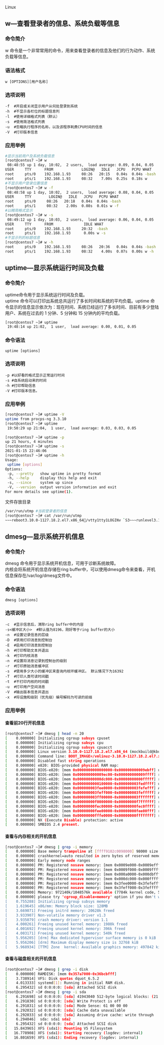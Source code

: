 Linux 
<a name="rL9Hk"></a>
## w—查看登录者的信息、系统负载等信息
<a name="diAFe"></a>
### 命令简介
w 命令是一个非常常用的命令，用来查看登录者的信息及他们的行为动作、系统负载等信息。
<a name="vrMjo"></a>
### 语法格式
```
w [OPTIONS][用户名称]
```
<a name="2ef0fb62"></a>
### 选项说明
```
-f  #开启或关闭显示用户从何处登录到系统
-h  #不显示各栏位的标题信息列
-l  #使用详细格式列表（默认）
-s  #使用简洁格式列表
-u  #忽略执行程序的名称，以及该程序耗费CPU时间的信息
-V  #打印版本信息
```
<a name="2wLjr"></a>
### 应用举例
```bash
#显示当前用户及系统负载信息
[root@centos7 ~]# w
 08:48:55 up 1 day, 10:02,  2 users,  load average: 0.09, 0.04, 0.05
USER     TTY      FROM             LOGIN@   IDLE   JCPU   PCPU WHAT
root     pts/0    192.168.1.93     08:26   20:15   0.04s  0.04s -bash
root     pts/1    192.168.1.93     08:32    7.00s  0.25s  0.18s w
#不显示用户登录位置信息
[root@centos7 ~]# w -f
 08:48:58 up 1 day, 10:02,  2 users,  load average: 0.08, 0.04, 0.05
USER     TTY        LOGIN@   IDLE   JCPU   PCPU WHAT
root     pts/0     08:26   20:18   0.04s  0.04s -bash
root     pts/1     08:32    2.00s  0.08s  0.01s w -f
#以精简格式显示
[root@centos7 ~]# w -s
 08:49:12 up 1 day, 10:03,  2 users,  load average: 0.06, 0.04, 0.05
USER     TTY      FROM              IDLE WHAT
root     pts/0    192.168.1.93     20:32  -bash
root     pts/1    192.168.1.93      0.00s w -s
#不显示列的标题信息
[root@centos7 ~]# w -h
root     pts/0    192.168.1.93     08:26   20:36   0.04s  0.04s -bash
root     pts/1    192.168.1.93     08:32    4.00s  0.07s  0.00s w -h
```
<a name="HcT4z"></a>
## uptime—显示系统运行时间及负载
<a name="SFTMo"></a>
### 命令简介
uptime命令用于显示系统运行时间及负载。<br />uptime 命令可以打印出系统总共运行了多长时间和系统的平均负载。uptime 命令显示的信息显示依次为：现在时间、系统已经运行了多长时间、目前有多少登陆用户、系统在过去的 1 分钟、5 分钟和 15 分钟内的平均负载。
```bash
[root@centos7 ~]# uptime
 19:48:14 up 21:02,  1 user,  load average: 0.00, 0.01, 0.05
```
<a name="PfWyJ"></a>
### 命令语法
```
uptime [options]
```
<a name="h6gmv"></a>
### 选项说明
```
-p #以好看的格式显示正常运行时间
-s #自系统启动来的时间
-h #打印帮助信息
-V #打印版本信息。
```
<a name="3QFDI"></a>
### 应用举例
```bash
[root@centos7 ~]# uptime -V
uptime from procps-ng 3.3.10
[root@centos7 ~]# uptime 
 19:50:29 up 21:04,  1 user,  load average: 0.03, 0.03, 0.05
 
[root@centos7 ~]# uptime -p
up 21 hours, 4 minutes
[root@centos7 ~]# uptime -s
2021-01-15 22:46:06
[root@centos7 ~]# uptime -h
Usage:
 uptime [options]
Options:
 -p, --pretty   show uptime in pretty format
 -h, --help     display this help and exit
 -s, --since    system up since
 -V, --version  output version information and exit
For more details see uptime(1).
```
文件存放目录
```bash
/var/run/utmp #当前登录者的信息
[root@centos7 ~]# cat /var/run/utmp
~~~reboot3.10.0-1127.18.2.el7.x86_64󞞗/vtty1tty1LOGINv `S3~~~runlevel3.10.0-1127.18.2.el7.x86_64 `pts
```
<a name="wQ5om"></a>
## dmesg—显示系统开机信息
<a name="ZQ4GW"></a>
### 命令简介
dmesg 命令用于显示系统开机信息，可用于诊断系统故障。<br />内核会将系统开机信息存储在ring buffer中，可以使用dmesg命令来查看，开机信息保存在/var/log/dmesg文件中。
<a name="miWxh"></a>
### 命令语法
```
dmesg [options]
```
<a name="lPXu5"></a>
### 选项说明
```
-c  #显示信息后，清除ring buffer中的内容
-s<缓冲区大小>  #默认值为8196，刚好等于ring buffer的大小
-n  #设置记录信息的层级
-D  #禁用打印消息到控制台
-E  #启用打印消息到控制台
-h  #打印帮助文本并退出
-k  #打印内核消息
-n  #设置将消息记录到控制台的级别
-r  #打印原始消息缓冲区
-s  #使用多少大小的缓冲区来查询内核环缓冲区。 默认情况下为16392
-T  #打印人类可读时间戳
-t  #不打印内核的时间戳
-u  #打印用户空间消息
-V  #输出版本信息并退出
-x  #将设施和级别（优先级）编号解码为可读的前缀
```
<a name="179mr"></a>
### 应用举例
<a name="JF6fb"></a>
#### 查看前20行开机信息
```bash
[root@centos7 ~]# dmesg | head -n 20
[    0.000000] Initializing cgroup subsys cpuset
[    0.000000] Initializing cgroup subsys cpu
[    0.000000] Initializing cgroup subsys cpuacct
[    0.000000] Linux version 3.10.0-1127.18.2.el7.x86_64 (mockbuild@kbuilder.bsys.centos.org) (gcc version 4.8.5 20150623 (Red Hat 4.8.5-39) (GCC) ) #1 SMP Sun Jul 26 15:27:06 UTC 2020
[    0.000000] Command line: BOOT_IMAGE=/vmlinuz-3.10.0-1127.18.2.el7.x86_64 root=/dev/mapper/centos-root ro crashkernel=auto spectre_v2=retpoline rd.lvm.lv=centos/root rd.lvm.lv=centos/swap rhgb quiet LANG=en_US.UTF-8
[    0.000000] Disabled fast string operations
[    0.000000] e820: BIOS-provided physical RAM map:
[    0.000000] BIOS-e820: [mem 0x0000000000000000-0x000000000009ebff] usable
[    0.000000] BIOS-e820: [mem 0x000000000009ec00-0x000000000009ffff] reserved
[    0.000000] BIOS-e820: [mem 0x00000000000dc000-0x00000000000fffff] reserved
[    0.000000] BIOS-e820: [mem 0x0000000000100000-0x000000003fedffff] usable
[    0.000000] BIOS-e820: [mem 0x000000003fee0000-0x000000003fefefff] ACPI data
[    0.000000] BIOS-e820: [mem 0x000000003feff000-0x000000003fefffff] ACPI NVS
[    0.000000] BIOS-e820: [mem 0x000000003ff00000-0x000000003fffffff] usable
[    0.000000] BIOS-e820: [mem 0x00000000f0000000-0x00000000f7ffffff] reserved
[    0.000000] BIOS-e820: [mem 0x00000000fec00000-0x00000000fec0ffff] reserved
[    0.000000] BIOS-e820: [mem 0x00000000fee00000-0x00000000fee00fff] reserved
[    0.000000] BIOS-e820: [mem 0x00000000fffe0000-0x00000000ffffffff] reserved
[    0.000000] NX (Execute Disable) protection: active
[    0.000000] SMBIOS 2.4 present.
```
<a name="JcrEw"></a>
#### 查看与内存相关的开机信息
```bash
[root@centos7 ~]# dmesg | grep -i memory
[    0.000000] Base memory trampoline at [ffff9102c0098000] 98000 size 24576
[    0.000000] crashkernel=auto resulted in zero bytes of reserved memory.
[    0.000000] Early memory node ranges
[    0.000000] PM: Registered nosave memory: [mem 0x0009e000-0x0009efff]
[    0.000000] PM: Registered nosave memory: [mem 0x0009f000-0x0009ffff]
[    0.000000] PM: Registered nosave memory: [mem 0x000a0000-0x000dbfff]
[    0.000000] PM: Registered nosave memory: [mem 0x000dc000-0x000fffff]
[    0.000000] PM: Registered nosave memory: [mem 0x3fee0000-0x3fefefff]
[    0.000000] PM: Registered nosave memory: [mem 0x3feff000-0x3fefffff]
[    0.000000] Memory: 972140k/1048576k available (7784k kernel code, 524k absent, 75912k reserved, 5958k data, 1980k init)
[    0.000000] please try 'cgroup_disable=memory' option if you don't want memory cgroups
[    0.755288] Initializing cgroup subsys memory
[    1.619645] x86/mm: Memory block size: 128MB
[    3.669071] Freeing initrd memory: 20628k freed
[    3.933907] Non-volatile memory driver v1.3
[    3.935079] crash memory driver: version 1.1
[    4.000261] Freeing unused kernel memory: 1980k freed
[    4.001692] Freeing unused kernel memory: 396k freed
[    4.003171] Freeing unused kernel memory: 540k freed
[    5.956205] [drm] Max dedicated hypervisor surface memory is 0 kiB
[    5.956206] [drm] Maximum display memory size is 32768 kiB
[    5.968934] [TTM] Zone  kernel: Available graphics memory: 497842 kiB
```
<a name="fMPYR"></a>
#### 查看与磁盘相关的开机信息
```bash
[root@centos7 ~]# dmesg | grep -i disk
[    0.000000] RAMDISK: [mem 0x357a7000-0x36bcbfff]
[    3.738914] VFS: Disk quotas dquot_6.5.2
[    4.013333] systemd[1]: Running in initial RAM disk.
[    6.295432] sd 0:0:0:0: [sda] Attached SCSI disk
[root@centos7 ~]# dmesg | grep -i sda
[    6.291698] sd 0:0:0:0: [sda] 41943040 512-byte logical blocks: (21.4 GB/20.0 GiB)
[    6.291830] sd 0:0:0:0: [sda] Write Protect is off
[    6.291831] sd 0:0:0:0: [sda] Mode Sense: 61 00 00 00
[    6.292032] sd 0:0:0:0: [sda] Cache data unavailable
[    6.292033] sd 0:0:0:0: [sda] Assuming drive cache: write through
[    6.294046]  sda: sda1 sda2
[    6.295432] sd 0:0:0:0: [sda] Attached SCSI disk
[   15.843965] XFS (sda1): Mounting V5 Filesystem
[   16.778908] XFS (sda1): Starting recovery (logdev: internal)
[   16.801659] XFS (sda1): Ending recovery (logdev: internal)
```
